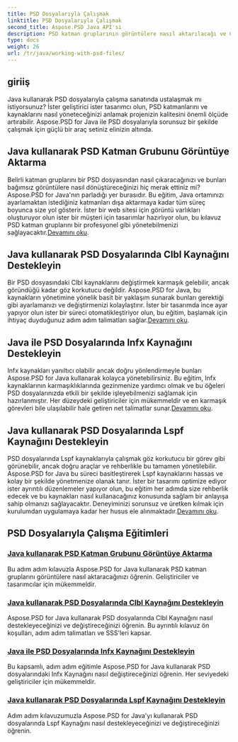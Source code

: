 ```yaml
---
title: PSD Dosyalarıyla Çalışmak
linktitle: PSD Dosyalarıyla Çalışmak
second_title: Aspose.PSD Java API'si
description: PSD katman gruplarının görüntülere nasıl aktarılacağı ve Clbl, Infx ve Lspf kaynaklarının nasıl işleneceği de dahil olmak üzere kapsamlı Aspose.PSD for Java eğitimlerini keşfedin.
type: docs
weight: 26
url: /tr/java/working-with-psd-files/
---
```


## giriiş

Java kullanarak PSD dosyalarıyla çalışma sanatında ustalaşmak mı istiyorsunuz? İster geliştirici ister tasarımcı olun, PSD katmanlarını ve kaynaklarını nasıl yöneteceğinizi anlamak projenizin kalitesini önemli ölçüde artırabilir. Aspose.PSD for Java ile PSD dosyalarıyla sorunsuz bir şekilde çalışmak için güçlü bir araç setiniz elinizin altında.

## Java kullanarak PSD Katman Grubunu Görüntüye Aktarma

 Belirli katman gruplarını bir PSD dosyasından nasıl çıkaracağınızı ve bunları bağımsız görüntülere nasıl dönüştüreceğinizi hiç merak ettiniz mi? Aspose.PSD for Java'nın parladığı yer burasıdır. Bu eğitim, Java ortamınızı ayarlamaktan istediğiniz katmanları dışa aktarmaya kadar tüm süreç boyunca size yol gösterir. İster bir web sitesi için görüntü varlıkları oluşturuyor olun ister bir müşteri için tasarımlar hazırlıyor olun, bu kılavuz PSD katman gruplarını bir profesyonel gibi yönetebilmenizi sağlayacaktır.[Devamını oku](./export-psd-layer-group-to-image/).

## Java kullanarak PSD Dosyalarında Clbl Kaynağını Destekleyin

Bir PSD dosyasındaki Clbl kaynaklarını değiştirmek karmaşık gelebilir, ancak göründüğü kadar göz korkutucu değildir. Aspose.PSD for Java, bu kaynakların yönetimine yönelik basit bir yaklaşım sunarak bunları gerektiği gibi ayarlamanızı ve değiştirmenizi kolaylaştırır. İster bir tasarımda ince ayar yapıyor olun ister bir süreci otomatikleştiriyor olun, bu eğitim, başlamak için ihtiyaç duyduğunuz adım adım talimatları sağlar.[Devamını oku](./support-clbl-resource-psd-files/).

## Java ile PSD Dosyalarında Infx Kaynağını Destekleyin

 Infx kaynakları yanıltıcı olabilir ancak doğru yönlendirmeyle bunları Aspose.PSD for Java kullanarak kolayca yönetebilirsiniz. Bu eğitim, Infx kaynaklarının karmaşıklıklarında gezinmenize yardımcı olmak ve bu öğeleri PSD dosyalarınızda etkili bir şekilde işleyebilmenizi sağlamak için hazırlanmıştır. Her düzeydeki geliştiriciler için mükemmeldir ve en karmaşık görevleri bile ulaşılabilir hale getiren net talimatlar sunar.[Devamını oku](./support-infx-resource-psd-files/).

## Java kullanarak PSD Dosyalarında Lspf Kaynağını Destekleyin

PSD dosyalarında Lspf kaynaklarıyla çalışmak göz korkutucu bir görev gibi görünebilir, ancak doğru araçlar ve rehberlikle bu tamamen yönetilebilir. Aspose.PSD for Java bu süreci basitleştirerek Lspf kaynaklarını hassas ve kolay bir şekilde yönetmenize olanak tanır. İster bir tasarımı optimize ediyor ister ayrıntılı düzenlemeler yapıyor olun, bu eğitim her adımda size rehberlik edecek ve bu kaynakları nasıl kullanacağınız konusunda sağlam bir anlayışa sahip olmanızı sağlayacaktır. Deneyiminizi sorunsuz ve üretken kılmak için kurulumdan uygulamaya kadar her husus ele alınmaktadır.[Devamını oku](./support-lspf-resource-psd-files/).

## PSD Dosyalarıyla Çalışma Eğitimleri
### [Java kullanarak PSD Katman Grubunu Görüntüye Aktarma](./export-psd-layer-group-to-image/)
Bu adım adım kılavuzla Aspose.PSD for Java kullanarak PSD katman gruplarını görüntülere nasıl aktaracağınızı öğrenin. Geliştiriciler ve tasarımcılar için mükemmeldir.
### [Java kullanarak PSD Dosyalarında Clbl Kaynağını Destekleyin](./support-clbl-resource-psd-files/)
Aspose.PSD for Java kullanarak PSD dosyalarında Clbl Kaynağını nasıl destekleyeceğinizi ve değiştireceğinizi öğrenin. Bu ayrıntılı kılavuz ön koşulları, adım adım talimatları ve SSS'leri kapsar.
### [Java ile PSD Dosyalarında Infx Kaynağını Destekleyin](./support-infx-resource-psd-files/)
Bu kapsamlı, adım adım eğitimle Aspose.PSD for Java kullanarak PSD dosyalarındaki Infx Kaynağını nasıl değiştireceğinizi öğrenin. Her seviyedeki geliştiriciler için mükemmeldir.
### [Java kullanarak PSD Dosyalarında Lspf Kaynağını Destekleyin](./support-lspf-resource-psd-files/)
Adım adım kılavuzumuzla Aspose.PSD for Java'yı kullanarak PSD dosyalarında Lspf Kaynağını nasıl destekleyeceğinizi ve değiştireceğinizi öğrenin.